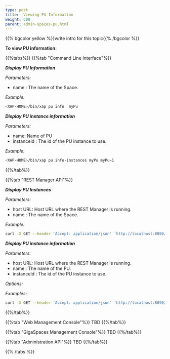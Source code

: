 ```yaml
---
type: post
title:  Viewing PU Information
weight: 600
parent: admin-spaces-pu.html
---
```

 
 
{{% bgcolor yellow %}}write intro for this topic{{% /bgcolor %}}

**To view PU information:**

  
{{%tabs%}}
{{%tab "Command Line Interface"%}}

***Display PU Information***

_Parameters:_<br> 

- name : The name of the Space.
  

*Example:*

```bash
<XAP-HOME>/bin/xap pu info  myPu
```
 
  
***Display PU instance information***

_Parameters:_<br> 

- name: Name of PU
- instanceId : The id of the PU instance to use.

 
*Example:*
 
```bash
<XAP-HOME>/bin/xap pu info-instances myPu myPu~1
```
 
{{%/tab%}}

{{%tab "REST Manager API"%}}

***Display PU Instances***

_Parameters:_<br>

- host URL: Host URL   where the REST Manager is running.<br>
- name : The name of the Space.

 
*Example:*

```bash
curl -X GET --header 'Accept: application/json' 'http://localhost:8090/v1/deployments/myPu/instances'
```
 
***Display PU instance information***

_Parameters:_<br> 

- host URL: Host URL   where the REST Manager is running.<br>
- name : The name of the PU.<br>
- instanceId : The id of the PU instance to use.

_Options:_<br>
 
*Examples:*
 
```bash
curl -X GET --header 'Accept: application/json' 'http://localhost:8090/v1/deployments/myPu/instances/myPu~1'
```
 
{{%/tab%}}


{{%tab "Web Management Console"%}}
TBD
{{%/tab%}}


{{%tab "GigaSpaces Management Console"%}}
TBD
{{%/tab%}}


{{%tab "Administration API"%}}
TBD
{{%/tab%}}

{{% /tabs %}}

